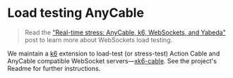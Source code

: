 # Load testing AnyCable

> Read the ["Real-time stress: AnyCable, k6, WebSockets, and Yabeda"](https://evilmartians.com/chronicles/real-time-stress-anycable-k6-websockets-and-yabeda) post to learn more about WebSockets load testing.

We maintain a [k6][] extension to load-test (or stress-test) Action Cable and AnyCable compatible WebSocket servers—[xk6-cable][]. See the project's Readme for further instructions.

[k6]: https://k6.io
[xk6-cable]: https://github.com/anycable/xk6-cable
